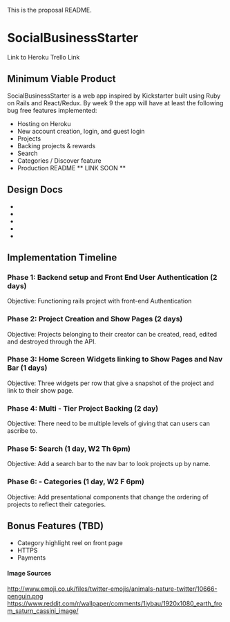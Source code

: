 This is the proposal README.

# SocialBusinessStarter
Link to Heroku
Trello Link

## Minimum Viable Product
SocialBusinessStarter is a web app inspired by Kickstarter built using Ruby on Rails and React/Redux. By week 9 the app will have at least the following bug free features implemented:
- Hosting on Heroku
- New account creation, login, and guest login
- Projects
- Backing projects & rewards
- Search
- Categories / Discover feature
- Production README ** LINK SOON **

## Design Docs
- [View Wireframes]: ./wireframes
- [React Components]: ./components-hierarchy.md
- [API endpoints]: ./api-endpoints.md
- [DB schema]: ./schema.md
- [Sample State]: ./sample-state.md

## Implementation Timeline
### Phase 1: Backend setup and Front End User Authentication (2 days)
Objective: Functioning rails project with front-end Authentication

### Phase 2: Project Creation and Show Pages  (2 days)
Objective: Projects belonging to their creator can be created, read, edited and destroyed through the API.

### Phase 3: Home Screen Widgets linking to Show Pages and Nav Bar   (1 days)
Objective: Three widgets per row that give a snapshot of the project and link to their show page.

### Phase 4: Multi - Tier Project Backing (2 day)
Objective: There need to be multiple levels of giving that can users can ascribe to.

### Phase 5: Search (1 day, W2 Th 6pm)
Objective: Add a search bar to the nav bar to look projects up by name.

### Phase 6: - Categories (1 day, W2 F 6pm)
Objective: Add presentational components that change the ordering of projects to reflect their categories.

## Bonus Features (TBD)
- Category highlight reel on front page
- HTTPS
- Payments

#### Image Sources
http://www.emoji.co.uk/files/twitter-emojis/animals-nature-twitter/10666-penguin.png
https://www.reddit.com/r/wallpaper/comments/1iybau/1920x1080_earth_from_saturn_cassini_image/
